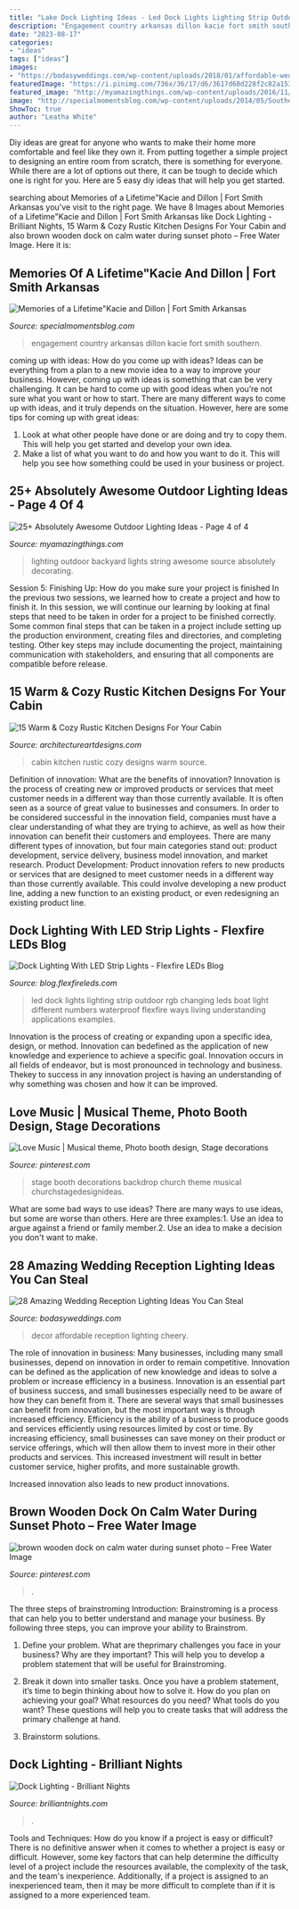 ```yaml
---
title: "Lake Dock Lighting Ideas - Led Dock Lights Lighting Strip Outdoor Rgb Changing Leds Boat Light Different Numbers Waterproof Flexfire Ways Living Understanding Applications Examples"
description: "Engagement country arkansas dillon kacie fort smith southern"
date: "2023-08-17"
categories:
- "ideas"
tags: ["ideas"]
images:
- "https://bodasyweddings.com/wp-content/uploads/2018/01/affordable-wedding-decor-ideas.jpg"
featuredImage: "https://i.pinimg.com/736x/36/17/d6/3617d68d228f2c82a153abbb08485deb.jpg"
featured_image: "http://myamazingthings.com/wp-content/uploads/2016/11/decorating-your-backyard-with-string-lights-683x1024.jpg"
image: "http://specialmomentsblog.com/wp-content/uploads/2014/05/Southern-Engagement-Ideas-Southern-Engagement-Pictures-Country-Engagement-Pictures_0006.jpg"
ShowToc: true
author: "Leatha White"
---
```



Diy ideas are great for anyone who wants to make their home more comfortable and feel like they own it. From putting together a simple project to designing an entire room from scratch, there is something for everyone. While there are a lot of options out there, it can be tough to decide which one is right for you. Here are 5 easy diy ideas that will help you get started.

	

		
searching about Memories of a Lifetime&quot;Kacie and Dillon | Fort Smith Arkansas you've visit to the right page. We have 8 Images about Memories of a Lifetime&quot;Kacie and Dillon | Fort Smith Arkansas like Dock Lighting - Brilliant Nights, 15 Warm &amp; Cozy Rustic Kitchen Designs For Your Cabin and also brown wooden dock on calm water during sunset photo – Free Water Image. Here it is:
		
    
## Memories Of A Lifetime&quot;Kacie And Dillon | Fort Smith Arkansas

<img loading=lazy src="http://specialmomentsblog.com/wp-content/uploads/2014/05/Southern-Engagement-Ideas-Southern-Engagement-Pictures-Country-Engagement-Pictures_0006.jpg" onerror="this.onerror=null;this.src='https://tse1.mm.bing.net/th?id=OIP.km15neAgP5Xp0NnilBxF2AHaLE&amp;pid=15.1';" alt="Memories of a Lifetime&quot;Kacie and Dillon | Fort Smith Arkansas">

_Source: specialmomentsblog.com_

>engagement country arkansas dillon kacie fort smith southern. 

	

coming up with ideas: How do you come up with ideas?
Ideas can be everything from a plan to a new movie idea to a way to improve your business. However, coming up with ideas is something that can be very challenging. It can be hard to come up with good ideas when you’re not sure what you want or how to start. There are many different ways to come up with ideas, and it truly depends on the situation. However, here are some tips for coming up with great ideas: 
1. Look at what other people have done or are doing and try to copy them. This will help you get started and develop your own idea. 
2. Make a list of what you want to do and how you want to do it. This will help you see how something could be used in your business or project. 

    
## 25+ Absolutely Awesome Outdoor Lighting Ideas - Page 4 Of 4

<img loading=lazy src="http://myamazingthings.com/wp-content/uploads/2016/11/decorating-your-backyard-with-string-lights-683x1024.jpg" onerror="this.onerror=null;this.src='https://tse1.mm.bing.net/th?id=OIP.3C-2uvH1pLnOP_QHjHbjewHaLG&amp;pid=15.1';" alt="25+ Absolutely Awesome Outdoor Lighting Ideas - Page 4 of 4">

_Source: myamazingthings.com_

>lighting outdoor backyard lights string awesome source absolutely decorating. 

	

Session 5: Finishing Up: How do you make sure your project is finished
In the previous two sessions, we learned how to create a project and how to finish it. In this session, we will continue our learning by looking at final steps that need to be taken in order for a project to be finished correctly.
Some common final steps that can be taken in a project include setting up the production environment, creating files and directories, and completing testing. Other key steps may include documenting the project, maintaining communication with stakeholders, and ensuring that all components are compatible before release.

    
## 15 Warm &amp; Cozy Rustic Kitchen Designs For Your Cabin

<img loading=lazy src="https://www.architectureartdesigns.com/wp-content/uploads/2014/10/15-Warm-Cozy-Rustic-Kitchen-Designs-For-Your-Cabin-8-630x945.jpg" onerror="this.onerror=null;this.src='https://tse1.mm.bing.net/th?id=OIP.TkIGh6jpQ32dWFpQ562N0AHaLH&amp;pid=15.1';" alt="15 Warm &amp; Cozy Rustic Kitchen Designs For Your Cabin">

_Source: architectureartdesigns.com_

>cabin kitchen rustic cozy designs warm source. 

	

Definition of innovation: What are the benefits of innovation?
Innovation is the process of creating new or improved products or services that meet customer needs in a different way than those currently available. It is often seen as a source of great value to businesses and consumers. In order to be considered successful in the innovation field, companies must have a clear understanding of what they are trying to achieve, as well as how their innovation can benefit their customers and employees. There are many different types of innovation, but four main categories stand out: product development, service delivery, business model innovation, and market research. Product Development: Product innovation refers to new products or services that are designed to meet customer needs in a different way than those currently available. This could involve developing a new product line, adding a new function to an existing product, or even redesigning an existing product line.

    
## Dock Lighting With LED Strip Lights - Flexfire LEDs Blog

<img loading=lazy src="https://blog.flexfireleds.com/wp-content/uploads/2014/02/CB-RGB300-Boat-Dock-label-s.jpg" onerror="this.onerror=null;this.src='https://tse2.mm.bing.net/th?id=OIP.UUFq4PGjKAUsCDirMLJFKgHaE6&amp;pid=15.1';" alt="Dock Lighting With LED Strip Lights - Flexfire LEDs Blog">

_Source: blog.flexfireleds.com_

>led dock lights lighting strip outdoor rgb changing leds boat light different numbers waterproof flexfire ways living understanding applications examples. 

	

Innovation is the process of creating or expanding upon a specific idea, design, or method. Innovation can bedefined as the application of new knowledge and experience to achieve a specific goal. Innovation occurs in all fields of endeavor, but is most pronounced in technology and business. Thekey to success in any innovation project is having an understanding of why something was chosen and how it can be improved.

    
## Love Music | Musical Theme, Photo Booth Design, Stage Decorations

<img loading=lazy src="https://i.pinimg.com/736x/57/f4/ef/57f4ef4e2273f12ca7a0e0058e876d3c--church-stage-backdrop-ideas.jpg" onerror="this.onerror=null;this.src='https://tse1.mm.bing.net/th?id=OIP.UT2bMAuES3g5V032yki95QHaFj&amp;pid=15.1';" alt="Love Music | Musical theme, Photo booth design, Stage decorations">

_Source: pinterest.com_

>stage booth decorations backdrop church theme musical churchstagedesignideas. 

	

What are some bad ways to use ideas?
There are many ways to use ideas, but some are worse than others. Here are three examples:1. Use an idea to argue against a friend or family member.2. Use an idea to make a decision you don't want to make.
    
## 28 Amazing Wedding Reception Lighting Ideas You Can Steal

<img loading=lazy src="https://bodasyweddings.com/wp-content/uploads/2018/01/affordable-wedding-decor-ideas.jpg" onerror="this.onerror=null;this.src='https://tse2.mm.bing.net/th?id=OIP.QSayl-RsxJJFa8aOUW_fzQHaLH&amp;pid=15.1';" alt="28 Amazing Wedding Reception Lighting Ideas You Can Steal">

_Source: bodasyweddings.com_

>decor affordable reception lighting cheery. 

	

The role of innovation in business:
Many businesses, including many small businesses, depend on innovation in order to remain competitive. Innovation can be defined as the application of new knowledge and ideas to solve a problem or increase efficiency in a business. Innovation is an essential part of business success, and small businesses especially need to be aware of how they can benefit from it.
There are several ways that small businesses can benefit from innovation, but the most important way is through increased efficiency. Efficiency is the ability of a business to produce goods and services efficiently using resources limited by cost or time. By increasing efficiency, small businesses can save money on their product or service offerings, which will then allow them to invest more in their other products and services. This increased investment will result in better customer service, higher profits, and more sustainable growth.

Increased innovation also leads to new product innovations.

    
## Brown Wooden Dock On Calm Water During Sunset Photo – Free Water Image

<img loading=lazy src="https://i.pinimg.com/736x/36/17/d6/3617d68d228f2c82a153abbb08485deb.jpg" onerror="this.onerror=null;this.src='https://tse1.mm.bing.net/th?id=OIP.7p8TMXJhB0KHALbLPlnu5QHaKX&amp;pid=15.1';" alt="brown wooden dock on calm water during sunset photo – Free Water Image">

_Source: pinterest.com_

>. 

	

The three steps of brainstroming
Introduction:
Brainstroming is a process that can help you to better understand and manage your business. By following three steps, you can improve your ability to Brainstrom.

1. Define your problem. What are theprimary challenges you face in your business? Why are they important? This will help you to develop a problem statement that will be useful for Brainstroming.

2. Break it down into smaller tasks. Once you have a problem statement, it’s time to begin thinking about how to solve it. How do you plan on achieving your goal? What resources do you need? What tools do you want? These questions will help you to create tasks that will address the primary challenge at hand.

3. Brainstorm solutions.

    
## Dock Lighting - Brilliant Nights

<img loading=lazy src="https://brilliantnights.com/wp-content/uploads/2019/07/dock-lighting-02.jpg" onerror="this.onerror=null;this.src='https://tse2.mm.bing.net/th?id=OIP.-InFkuZPGtUB9DimelNfLgHaE3&amp;pid=15.1';" alt="Dock Lighting - Brilliant Nights">

_Source: brilliantnights.com_

>. 

	

Tools and Techniques: How do you know if a project is easy or difficult?
There is no definitive answer when it comes to whether a project is easy or difficult. However, some key factors that can help determine the difficulty level of a project include the resources available, the complexity of the task, and the team's inexperience. Additionally, if a project is assigned to an inexperienced team, then it may be more difficult to complete than if it is assigned to a more experienced team.

